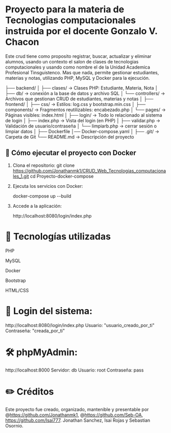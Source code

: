 # Proyecto para la materia de Tecnologias computacionales instruida por el docente Gonzalo V. Chacon 

Este crud tiene como proposito registrar, buscar, actualizar y eliminar alumnos, usando un contexto el salon de clases de tecnologias computacionales y usando como nombre el de la Unidad Academica Profesional Tinsguistenco. Mas que nada, permite gestionar estudiantes, materias y notas, utilizando PHP, MySQL y Docker para la ejecución.

├── backend/
│   ├── clases/                 → Clases PHP: Estudiante, Materia, Nota
│   ├── db/                     → conexión a la base de datos y archivo SQL
│   └── controllers/            → Archivos que gestionan CRUD de estudiantes, materias y notas
│
├── frontend/
│   ├── css/                    → Estilos: log.css y bootstrap.min.css
│   ├── components/             → Fragmentos reutilizables: encabezado.php
│   └── pages/                  → Páginas visibles: index.html
│
├── login/                      → Todo lo relacionado al sistema de login
│   ├── index.php               → Vista del login (en PHP)
│   ├── validar.php             → Validación de usuario/contraseña
│   └── limpiarb.php            → cerrar sesión o limpiar datos
│
├── Dockerfile
│── Docker-compose.yaml
│
├── .git/                       → Carpeta de Git
└── README.md                   → Descripción del proyecto


## 🚀 Cómo ejecutar el proyecto con Docker

1. Clona el repositorio:
   git clone https://github.com/Jonathanmk1/CRUD_Web_Tecnologias_computacionales_1.git 
   cd Proyecto-docker-compose

2. Ejecuta los servicios con Docker:

    docker-compose up --build
3. Accede a la aplicación:

    http://localhost:8080/login/index.php
    
# 🧠 Tecnologías utilizadas
PHP

MySQL

Docker

Bootstrap

HTML/CSS

# 🔐 Login del sistema:
http://localhost:8080/login/index.php
Usuario: "usuario_creado_por_ti"
Contraseña: "creada_por_ti"

# 🛠 phpMyAdmin:
http://localhost:8000
Servidor: db
Usuario: root
Contraseña: pass

# ✏️ Créditos
Este proyecto fue creado, organizado, mantenible y presentable por @https://github.com/Jonathanmk1, @https://github.com/Seb-OA, https://github.com/Isai777.
Jonathan Sanchez, Isai Rojas y Sebastian Osornio.

 
